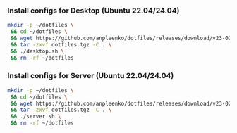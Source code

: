 ### Install configs for Desktop (Ubuntu 22.04/24.04)

```bash
mkdir -p ~/dotfiles \
 && cd ~/dotfiles \
 && wget https://github.com/anpleenko/dotfiles/releases/download/v23-02-2025-12h-41m-26s/dotfiles.tgz \
 && tar -zxvf dotfiles.tgz -C . \
 && ./desktop.sh \
 && rm -rf ~/dotfiles
```

### Install configs for Server (Ubuntu 22.04/24.04)

```bash
mkdir -p ~/dotfiles \
 && cd ~/dotfiles \
 && wget https://github.com/anpleenko/dotfiles/releases/download/v23-02-2025-12h-41m-26s/dotfiles.tgz \
 && tar -zxvf dotfiles.tgz -C . \
 && ./server.sh \
 && rm -rf ~/dotfiles
```
